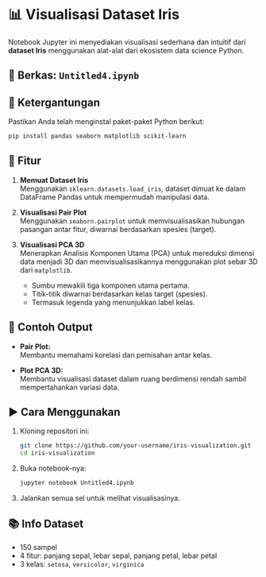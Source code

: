 # 📊 Visualisasi Dataset Iris

Notebook Jupyter ini menyediakan visualisasi sederhana dan intuitif dari **dataset Iris** menggunakan alat-alat dari ekosistem data science Python.

## 📁 Berkas: `Untitled4.ipynb`

## 🧰 Ketergantungan

Pastikan Anda telah menginstal paket-paket Python berikut:

```bash
pip install pandas seaborn matplotlib scikit-learn
```

## 📌 Fitur

1. **Memuat Dataset Iris**  
   Menggunakan `sklearn.datasets.load_iris`, dataset dimuat ke dalam DataFrame Pandas untuk mempermudah manipulasi data.

2. **Visualisasi Pair Plot**  
   Menggunakan `seaborn.pairplot` untuk memvisualisasikan hubungan pasangan antar fitur, diwarnai berdasarkan spesies (target).

3. **Visualisasi PCA 3D**  
   Menerapkan Analisis Komponen Utama (PCA) untuk mereduksi dimensi data menjadi 3D dan memvisualisasikannya menggunakan plot sebar 3D dari `matplotlib`.

   - Sumbu mewakili tiga komponen utama pertama.
   - Titik-titik diwarnai berdasarkan kelas target (spesies).
   - Termasuk legenda yang menunjukkan label kelas.

## 📸 Contoh Output

- **Pair Plot:**  
  Membantu memahami korelasi dan pemisahan antar kelas.

- **Plot PCA 3D:**  
  Membantu visualisasi dataset dalam ruang berdimensi rendah sambil mempertahankan variasi data.

## ▶️ Cara Menggunakan

1. Kloning repositori ini:
   ```bash
   git clone https://github.com/your-username/iris-visualization.git
   cd iris-visualization
   ```

2. Buka notebook-nya:
   ```bash
   jupyter notebook Untitled4.ipynb
   ```

3. Jalankan semua sel untuk melihat visualisasinya.

## 📚 Info Dataset

- 150 sampel
- 4 fitur: panjang sepal, lebar sepal, panjang petal, lebar petal
- 3 kelas: `setosa`, `versicolor`, `virginica`
